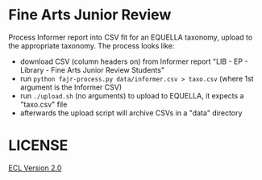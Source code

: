 # Fine Arts Junior Review

Process Informer report into CSV fit for an EQUELLA taxonomy, upload to the appropriate taxonomy. The process looks like:

- download CSV (column headers on) from Informer report "LIB - EP - Library - Fine Arts Junior Review Students"
- run `python fajr-process.py data/informer.csv > taxo.csv` (where 1st argument is the Informer CSV)
- run `./upload.sh` (no arguments) to upload to EQUELLA, it expects a "taxo.csv" file
- afterwards the upload script will archive CSVs in a "data" directory

# LICENSE

[ECL Version 2.0](https://opensource.org/licenses/ECL-2.0)
